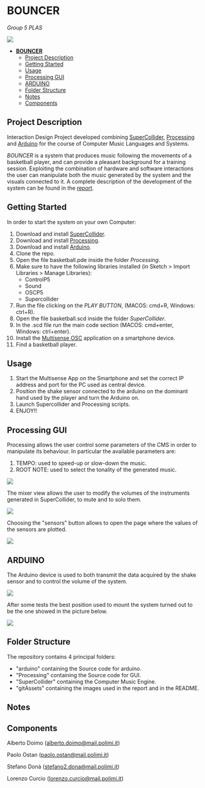 # **BOUNCER**

 <em>Group 5 PLAS</em>


![](./gitAssets/image_2022-05-31_23-11-44.png)

- [**BOUNCER**](#bouncer)
  - [Project Description](#project-description)
  - [Getting Started](#getting-started)
  - [Usage](#usage)
  - [Processing GUI](#processing-gui)
  - [ARDUINO](#arduino)
  - [Folder Structure](#folder-structure)
  - [Notes](#notes)
  - [Components](#components)

## Project Description

Interaction Design Project developed combining [SuperCollider](https://supercollider.github.io/), [Processing](https://processing.org/) and [Arduino](https://www.arduino.cc/) for the course of Computer Music Languages and Systems.

<em>BOUNCER</em> is a system that produces music following the movements of a basketball player, and can provide a pleasant background for a training session. Exploiting the combination of hardware and software interactions the user can manipulate both the music generated by the system and the visuals connected to it.
A complete description of the development of the system can be found in the [report]().

## Getting Started


In order to start the system on your own Computer:



1. Download and install [SuperCollider](https://supercollider.github.io/).
2. Download and install [Processing](https://processing.org/).
3. Download and install [Arduino](https://www.arduino.cc/).
4. Clone the repo.
5. Open the file basketball.pde inside the folder *Processing*.
6. Make sure to have the following libraries installed (in Sketch > Import Libraries > Manage Libraries):
   -  ControlP5 
   -  Sound
   -  OSCP5
   -  Supercollider
7. Run the file clicking on the *PLAY BUTTON*, (MACOS: cmd+R, Windows: ctrl+R).
8. Open the file basketball.scd inside the folder *SuperCollider*.
9. In the .scd file run the main code section (MACOS: cmd+enter, Windows: ctrl+enter).
10. Install the [Multisense OSC](https://play.google.com/store/apps/details?id=edu.polytechnique.multisense.release&hl=en_US&gl=US) application on a smartphone device. 
11. Find a basketball player.



## Usage

1. Start the Multisense App on the Smartphone and set the correct IP address and port for the PC used as central device.
2. Position the shake sensor connected to the arduino on the dominant hand used by the player and turn the Arduino on.  
3. Launch Supercollider and Processing scripts. 
4. ENJOY!!

## Processing GUI

Processing allows the user control some parameters of the CMS in order to manipulate its behaviour.
In particular the available parameters are: 
1. TEMPO: used to speed-up or slow-down the music.
2. ROOT NOTE: used to select the tonality of the generated music.

![](./gitAssets/mainwindow.jpg)

The mixer view allows the user to modify the volumes of the instruments generated in SuperCollider, to mute and to solo them.

![](./gitAssets/mixer.jpg)

Choosing the "sensors" button allows to open the page where the values of the sensors are plotted. 

![](./gitAssets/senswindow.jpg)

## ARDUINO 
The Arduino device is used to both transmit the data acquired by the shake sensor and to control the volume of the system. 

![](./gitAssets/ARDUINO.jpg)

After some tests the best position used to mount the system turned out to be the one showed in the picture below.


![](./gitAssets/guardaComeSonoFigo.jpg)

## Folder Structure

The repository contains 4 principal folders:
* "arduino" containing the Source code for arduino.
* "Processing" containing the Source code for GUI.
* "SuperCollider" containing the Computer Music Engine.
* "gitAssets" containing the images used in the report and in the README.


## Notes



## Components 
Alberto Doimo (alberto.doimo@mail.polimi.it) </p>
Paolo Ostan (paolo.ostan@mail.polimi.it) </p>
Stefano Donà (stefano2.dona@mail.polimi.it) </p>
Lorenzo Curcio (lorenzo.curcio@mail.polimi.it) </p>
